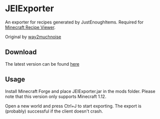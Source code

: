 # JEIExporter
An exporter for recipes generated by JustEnoughItems.
Required for [Minecraft Recipe Viewer](https://github.com/Danacus/RecipeViewer).

Original by [way2muchnoise](https://github.com/way2muchnoise)

## Download
The latest version can be found [here](https://github.com/Danacus/JEIExporter/releases)

## Usage
Install Minecraft Forge and place JEIExporter.jar in the mods folder. Please note that this version only supports Minecraft 1.12.

Open a new world and press Ctrl+J to start exporting. The export is (probably) successful if the client doesn't crash.